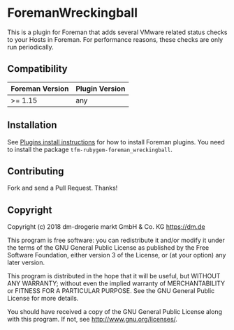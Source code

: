 # ForemanWreckingball

This is a plugin for Foreman that adds several VMware related status checks to your Hosts in Foreman. For performance reasons, these checks are only run periodically.

## Compatibility

| Foreman Version | Plugin Version |
| --------------- | -------------- |
| >= 1.15         | any            |

## Installation

See [Plugins install instructions](https://theforeman.org/plugins/)
for how to install Foreman plugins.
You need to install the package `tfm-rubygem-foreman_wreckingball`.

## Contributing

Fork and send a Pull Request. Thanks!

## Copyright

Copyright (c) 2018 dm-drogerie markt GmbH & Co. KG https://dm.de

This program is free software: you can redistribute it and/or modify
it under the terms of the GNU General Public License as published by
the Free Software Foundation, either version 3 of the License, or
(at your option) any later version.

This program is distributed in the hope that it will be useful,
but WITHOUT ANY WARRANTY; without even the implied warranty of
MERCHANTABILITY or FITNESS FOR A PARTICULAR PURPOSE.  See the
GNU General Public License for more details.

You should have received a copy of the GNU General Public License
along with this program.  If not, see <http://www.gnu.org/licenses/>.

